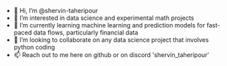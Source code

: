 - 👋 Hi, I’m @shervin-taheripour
- 👀 I’m interested in data science and experimental math projects
- 🌱 I’m currently learning machine learning and prediction models for fast-paced data flows, particularly financial data
- 💞️ I’m looking to collaborate on any data science project that involves python coding
- 📫 Reach out to me here on github or on discord 'shervin_taheripour'
